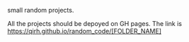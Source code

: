 small random projects.

All the projects should be depoyed on GH pages. The link is https://qirh.github.io/random_code/[FOLDER_NAME]